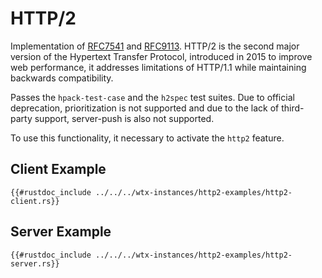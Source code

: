 # HTTP/2

Implementation of [RFC7541](https://datatracker.ietf.org/doc/html/rfc7541) and [RFC9113](https://datatracker.ietf.org/doc/html/rfc9113). HTTP/2 is the second major version of the Hypertext Transfer Protocol, introduced in 2015 to improve web performance, it addresses limitations of HTTP/1.1 while maintaining backwards compatibility.

Passes the `hpack-test-case` and the `h2spec` test suites. Due to official deprecation, prioritization is not supported and due to the lack of third-party support, server-push is also not supported.

To use this functionality, it necessary to activate the `http2` feature.

## Client Example

```rust,edition2021,no_run
{{#rustdoc_include ../../../wtx-instances/http2-examples/http2-client.rs}}
```

## Server Example

```rust,edition2021,no_run
{{#rustdoc_include ../../../wtx-instances/http2-examples/http2-server.rs}}
```
